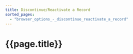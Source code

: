```yaml
---
title: Discontinue/Reactivate a Record
sorted_pages:
  - "browser_options_-_discontinue_reactivate_a_record"
---
```

# {{page.title}}
